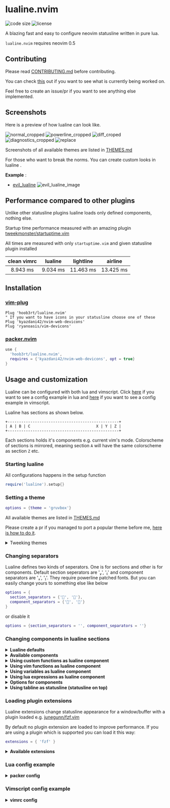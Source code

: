 # lualine.nvim
![code size](https://img.shields.io/github/languages/code-size/hoob3rt/lualine.nvim?style=flat-square)
![license](https://img.shields.io/github/license/hoob3rt/lualine.nvim?style=flat-square)

A blazing fast and easy to configure neovim statusline written in pure lua.

`lualine.nvim` requires neovim 0.5

## Contributing
Please read [CONTRIBUTING.md](./CONTRIBUTING.md) before contributing.

You can check [this](https://github.com/hoob3rt/lualine.nvim/projects/3) out if you want to see what is currently being worked on.

Feel free to create an issue/pr if you want to see anything else implemented.

## Screenshots
Here is a preview of how lualine can look like.

![normal_cropped](https://user-images.githubusercontent.com/41551030/108650373-bb025580-74bf-11eb-8682-2c09321dd18e.png)
![powerline_cropped](https://user-images.githubusercontent.com/41551030/108650377-bd64af80-74bf-11eb-9c55-fbfc51b39fe8.png)
![diff_croped](https://user-images.githubusercontent.com/41551030/108650378-be95dc80-74bf-11eb-9718-82b242ecdd54.png)
![diagnostics_cropped](https://user-images.githubusercontent.com/41551030/108650381-bfc70980-74bf-11eb-9245-85c48f0f154a.png)
![replace](https://user-images.githubusercontent.com/41551030/103467925-32372b00-4d54-11eb-88d6-6d39c46854d8.png)

Screenshots of all available themes are listed in [THEMES.md](./THEMES.md)

For those who want to break the norms. You can create custom looks in lualine .

**Example** :

- [evil_lualine](https://gist.github.com/shadmansaleh/cd526bc166237a5cbd51429cc1f6291b)
![evil_lualine_image](https://user-images.githubusercontent.com/13149513/113875129-4453ba00-97d8-11eb-8f21-94a9ef565db3.png)

## Performance compared to other plugins
Unlike other statusline plugins lualine loads only defined components, nothing else.

Startup time performance measured with an amazing plugin [tweekmonster/startuptime.vim](https://github.com/tweekmonster/startuptime.vim)

All times are measured with only `startuptime.vim` and given statusline plugin installed

| clean vimrc    | lualine      | lightline    |  airline     |
| :------------: | :----------: | :----------: | :----------: |
|  8.943 ms      | 9.034 ms     |  11.463 ms   | 13.425 ms    |


## Installation
### [vim-plug](https://github.com/junegunn/vim-plug)
```vim
Plug 'hoob3rt/lualine.nvim'
" If you want to have icons in your statusline choose one of these
Plug 'kyazdani42/nvim-web-devicons'
Plug 'ryanoasis/vim-devicons'
```
### [packer.nvim](https://github.com/wbthomason/packer.nvim)
```lua
use {
  'hoob3rt/lualine.nvim',
  requires = {'kyazdani42/nvim-web-devicons', opt = true}
}
```

## Usage and customization
Lualine can be configured with both lua and vimscript.
Click [here](#lua-config-example) if you want to see a config example in lua and [here](#vimscript-config-example) if you want to see a config example in vimscript.

Lualine has sections as shown below.

```
+-------------------------------------------------+
| A | B | C                             X | Y | Z |
+-------------------------------------------------+
```

Each sections holds it's components e.g. current vim's mode.
Colorscheme of sections is mirrored, meaning section `A` will have the same colorscheme as section `Z` etc.

### Starting lualine
All configurations happens in the setup function
```lua
require('lualine').setup{}
```
### Setting a theme
```lua
options = {theme = 'gruvbox'}
```

All available themes are listed in [THEMES.md](./THEMES.md)

Please create a pr if you managed to port a popular theme before me, [here is how to do it](./CONTRIBUTING.md).

<details>
<summary>Tweeking themes</summary>

You like a theme but would like to tweek some colors.
You can do that in your config easily.

Example:
```lua
local custom_gruvbox = require'lualine.themes.gruvbox'

-- Chnage the background of lualine_c section for normal mode
custom_gruvbox.normal.c.bg = '#112233' -- rgb colors are supported

require'lualine'.setup{
  options = { theme  = custom_gruvbox },
  ...
}
```
You can checkout structure of a lualine theme [here](https://github.com/hoob3rt/lualine.nvim/blob/master/CONTRIBUTING.md#adding-a-theme)

</details>

### Changing separators
Lualine defines two kinds of seperators. One is for sections and other is for components. Default section seperators are '', '' and component separators are '', ''.
They require powerline patched fonts. But you can easily change yours to something else like below

```lua
options = {
  section_separators = {'', ''},
  component_separators = {'', ''}
}
```

or disable it

```lua
options = {section_separators = '', component_separators = ''}
```

### Changing components in lualine sections

<details>
<summary><b>Lualine defaults</b></summary>

```lua
sections = {
  lualine_a = {'mode'},
  lualine_b = {'branch'},
  lualine_c = {'filename'},
  lualine_x = {'encoding', 'fileformat', 'filetype'},
  lualine_y = {'progress'},
  lualine_z = {'location'}
},
inactive_sections = {
  lualine_a = {},
  lualine_b = {},
  lualine_c = {'filename'},
  lualine_x = {'location'},
  lualine_y = {},
  lualine_z = {}
}
```

</details>

<details>
<summary><b>Available components</b></summary>

* branch (git branch)
* diagnostics (diagnostics count from your prefered source)
* encoding (file encoding)
* fileformat (file format)
* filename
* filetype
* hostname
* location (location in file in line:column format)
* mode (vim mode)
* progress (%progress in file)
* diff (git diff status)

</details>

<details>
<summary><b>Using custom functions as lualine component</b></summary>

You can define a custom function as a lualine component

```lua
local function hello()
  return [[hello world]]
end
sections = {lualine_a = {hello}}
```

</details>

<details>

<summary><b>Using vim functions as lualine component</b></summary>

You can use vim functions as a lualine component

```lua
sections = {lualine_a = {'FugitiveHead'}}
```

</details>

<details>
<summary><b>Using variables as lualine component</b></summary>

You can use variables from vim a lualine component
Variables from g:, v:, t:, w:, b:, o, go:, vo:, to:, wo:, bo: scopes
can be used. Scopes ending with o are options usualy accessed with `&` in vimscript

```lua
sections = {lualine_a = {'g:coc_status', 'bo:filetype'}}
```

</details>

<details>
<summary><b>Using lua expressions as lualine component</b></summary>

You can use any valid lua expression as a component . This allows global
variables to be used as  a component too. Even require statements can be used to access values returned by specific scripts.
One liner functions can be inlined by utilizeing this .

For exmaple this will show day of the week.
And 2nd one will display current value of global variabke data.

```lua
sections = {lualine_c = {"os.data('%a')", 'data'}}
```

</details>

<details>
<summary><b>Options for components</b></summary>

### Available options:

Options can change the way a component behave.
There are two kinds of options some that work on every kind of component.
Even the ones you create like custom function component . And some that only
work on specific component.
Detailed list of available options are given below.

#### Global options
These options are available for all components.

Option   | Default | Behaviour | Supported components
:------: | :------: | :------: | :--------:
icons_enabled      | true     |  Displays icons on components You should have nerd-fonts supported fonts to see icons properly. | branch, fileformat, filetype, location, diagnostics
icon | Differs for each component | Displays an icon in front of the component | All
padding | 1 | Adds padding to the left and right of components | All
left_padding | 1 | Adds padding to the left of components | All
right_padding | 1 | Adds padding to the right of components | All
separator | (component_separators) | which separator to use at end of component | all
upper | false | Changes components to be uppercase | All
lower | false | Changes components to be lowercase | All
format | nil | Takes a function . The funtion gets the result of component as argument and it's return value is displayed. So this function can parse and format the output as user wants. | All
condition | nil | Takes a function. The component is loaded if the function returns true otherwise not. It can be used to load some comoonents on specific cases. | All
color | nil | Sets custom color for the component in this format<br></br>`color = {fg = '#rrggbb', bg= '#rrggbb', gui='style'}`<br></br>The fields of color table are optional and default to theme <br></br>Color option can also be a string containing highlight group name `color = "WarningMsg"`. One neat trick set the color to highlight group name then change that highlight with :hi command to change color of that component at runtime. | All

#### Using global options
Global options can be set in two ways. One is as part of options table in setup.

```lua
require'lualine'.setup{
  options = {
    icons_enabled = true,
    padding = 2,
  }
}
```
When set this way these values work as default for all component.
These defaults can be overwritten by setting option as part of component
configuration like following.

```lua
lualine_a = {
  -- Displays only first char of mode name
  {'mode', format=function(mode_name) return mode_name:sub(1,1) end},
  -- Disables icon for branch component
  {'branch', icons_enabled=false},
},
lualine_c = {
  -- Displays filename only when window is wider then 80
  {'filename', condition=function() return vim.fn.winwidth(0) > 80 end},
}
```

#### Component specific options
In addition, some components have unique options.

* `diagnostics` component options

Option   | Default | Behaviour | Format
:------: | :------: | :----: | :---:
sources | `nil` | displays diagnostic count from defined source | array containing one or many string from set `{'nvim_lsp', 'coc', 'ale', 'vim_lsp'}`
sections | `{'error', 'warn', 'info'}` | displays diagnostics of defined severity | array containing one or many string from set `{'error', 'warn', 'info'}`
color_error | `DiffDelete` foreground color | changes diagnostic's error section foreground color | color in `#rrggbb` format
color_warn | `DiffText` foreground color | changes diagnostic's warn section foreground color | color in `#rrggbb` format
color_info | `Normal` foreground color | changes diagnostic's info section foreground color | color in `#rrggbb` format
symbols | `{error = ' ', warn = ' ', info = ' '}` or `{error = 'E:', warn = 'W:', info = 'I:'}` | changes diagnostic's info section foreground color | table containing one or more symbols for levels |

* `filename` component options

Option   | Default | Behaviour
:------: | :------: | :----:
file_status | true | Displays file status (readonly status, modified status)
full_path | false | Displays relative path if set to `true`, absolute path if set to `false`
shorten | true | if `full_path` is true and `shorten` is `false` it shortens absolute path `aaa/bbb/ccc/file` to `a/b/c/file`

* `diff` component options

Option   | Default | Behaviour | Format
:------: | :------: | :----: | :---:
colored | true | displays diff status in color if set to `true` |
color_added | `DiffAdd` foreground color | changes diff's added section foreground color | color in `#rrggbb` format
color_modified | `DiffChange` foreground color | changes diff's changed section foreground color | color in `#rrggbb` format
color_removed | `DiffDelete` foreground color | changes diff's removed section foreground color | color in `#rrggbb` format
symbols | `{added = '+', modified = '~', removed = '-'}` | changes diff's symbols | table containing on or more symbols |


Component specific options can only be set with component configs.

##### Component options example
```lua
sections = {
  lualine_b = {
    {'branch', icon = '', upper = true, color = {fg = '#00aa22'}}, {
      'filename',
      full_name = true,
      shorten = true,
      format = function(name)
        -- Capitalize first charecter of filename to capital.
        local path, fname = name:match('(.*/)(.*)')
        if not path then
          path = '';
          fname = name
        end
        return path .. fname:sub(1, 1):upper() .. fname:sub(2, #fname)
      end
    }
  }
}
```

</details>

<details>
<summary><b>Using tabline as statusline (statusline on top)</b></summary>
You can use lualine to display components in tabline.
The sections, configurations and highlights are same as statusline.

```lua
tabline = {
  lualine_a = {},
  lualine_b = {'branch'},
  lualine_c = {'filename'},
  lualine_x = {},
  lualine_y = {},
  lualine_z = {}
}
```
This will show branch and filename component in top of neovim inside tabline .


You can also completely move your statuline to tabline by configuring lualine.tabline
instead of lualine.sections & lualine.inactive_sections and setting them to empty
```lua
tabline = {
......
  },
sections = {},
inactive_sections = {},
```
</details>

### Loading plugin extensions
Lualine extensions change statusline appearance for a window/buffer with a plugin loaded e.g. [junegunn/fzf.vim](https://github.com/junegunn/fzf.vim)

By default no plugin extension are loaded to improve performance. If you are using a plugin which is supported you can load it this way:
```lua
extensions = { 'fzf' }
```

<details>
<summary><b>Available extensions</b></summary>

* fugitive
* fzf
* nerdtree
* chadtree
* nvim-tree

</details>

### Lua config example

<details>
<summary><b>packer config</b></summary>

```lua
  use {
    'hoob3rt/lualine.nvim',
    requires = {'kyazdani42/nvim-web-devicons', opt = true},
    config = function()
      require('lualine').setup{
        options = {
          theme = 'gruvbox',
          section_separators = {'', ''},
          component_separators = {'', ''},
          icons_enabled = true,
        },
        sections = {
          lualine_a = { {'mode', upper = true} },
          lualine_b = { {'branch', icon = ''} },
          lualine_c = { {'filename', file_status = true} },
          lualine_x = { 'encoding', 'fileformat', 'filetype' },
          lualine_y = { 'progress' },
          lualine_z = { 'location'  },
        },
        inactive_sections = {
          lualine_a = {  },
          lualine_b = {  },
          lualine_c = { 'filename' },
          lualine_x = { 'location' },
          lualine_y = {  },
          lualine_z = {   }
        },
        extensions = { 'fzf' }
      }
    end
  }
```

</details>

### Vimscript config example

<details>
<summary><b>vimrc config</b></summary>

```vim
let g:lualine = {
    \'options' : {
    \  'theme' : 'gruvbox',
    \  'section_separators' : ['', ''],
    \  'component_separators' : ['', ''],
    \  'icons_enabled' : v:true,
    \},
    \'sections' : {
    \  'lualine_a' : [ ['mode', {'upper': v:true,},], ],
    \  'lualine_b' : [ ['branch', {'icon': '',}, ], ],
    \  'lualine_c' : [ ['filename', {'file_status': v:true,},], ],
    \  'lualine_x' : [ 'encoding', 'fileformat', 'filetype' ],
    \  'lualine_y' : [ 'progress' ],
    \  'lualine_z' : [ 'location'  ],
    \},
    \'inactive_sections' : {
    \  'lualine_a' : [  ],
    \  'lualine_b' : [  ],
    \  'lualine_c' : [ 'filename' ],
    \  'lualine_x' : [ 'location' ],
    \  'lualine_y' : [  ],
    \  'lualine_z' : [  ],
    \},
    \'extensions' : [ 'fzf' ],
    \}
lua require("lualine").setup()
```
</details>
